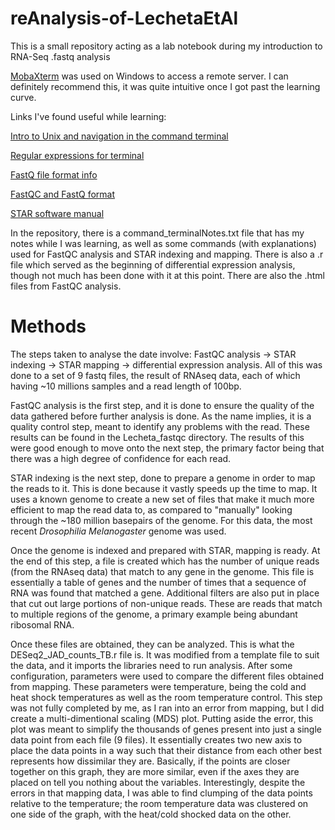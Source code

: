 # reAnalysis-of-LechetaEtAl
This is a small repository acting as a lab notebook during my introduction to RNA-Seq .fastq analysis

[MobaXterm](https://mobaxterm.mobatek.net/) was used on Windows to access a remote server. I can definitely recommend this, it was quite intuitive once I got past the learning curve.

Links I've found useful while learning:

[Intro to Unix and navigation in the command terminal](http://korflab.ucdavis.edu/Unix_and_Perl/current.html)

[Regular expressions for terminal](https://www.regular-expressions.info/quickstart.html)

[FastQ file format info](https://learn.gencore.bio.nyu.edu/ngs-file-formats/fastq-format/)

[FastQC and FastQ format](https://hbctraining.github.io/Intro-to-rnaseq-hpc-salmon-flipped/lessons/05_qc_running_fastqc_interactively.html)

[STAR software manual](https://physiology.med.cornell.edu/faculty/skrabanek/lab/angsd/lecture_notes/STARmanual.pdf)

In the repository, there is a command_terminalNotes.txt file that has my notes while I was learning, as well as some commands (with explanations) used for FastQC analysis and STAR indexing and mapping.
There is also a .r file which served as the beginning of differential expression analysis, though not much has been done with it at this point. 
There are also the .html files from FastQC analysis.

# Methods
The steps taken to analyse the date involve: FastQC analysis -> STAR indexing -> STAR mapping -> differential expression analysis. All of this was done to a set of 9 fastq files, the result of RNAseq data, each of which having ~10 millions samples and a read length of 100bp.

FastQC analysis is the first step, and it is done to ensure the quality of the data gathered before further analysis is done. As the name implies, it is a quality control step, meant to identify any problems with the read. These results can be found in the Lecheta_fastqc directory. The results of this were good enough to move onto the next step, the primary factor being that there was a high degree of confidence for each read.

STAR indexing is the next step, done to prepare a genome in order to map the reads to it. This is done because it vastly speeds up the time to map. It uses a known genome to create a new set of files that make it much more efficient to map the read data to, as compared to "manually" looking through the ~180 million basepairs of the genome. For this data, the most recent _Drosophilia Melanogaster_ genome was used.

Once the genome is indexed and prepared with STAR, mapping is ready. At the end of this step, a file is created which has the number of unique reads (from the RNAseq data) that match to any gene in the genome. This file is essentially a table of genes and the number of times that a sequence of RNA was found that matched a gene. 
Additional filters are also put in place that cut out large portions of non-unique reads. These are reads that match to multiple regions of the genome, a primary example being abundant ribosomal RNA.

Once these files are obtained, they can be analyzed. This is what the DESeq2_JAD_counts_TB.r file is. It was modified from a template file to suit the data, and it imports the libraries need to run analysis. After some configuration, parameters were used to compare the different files obtained from mapping. These parameters were temperature, being the cold and heat shock temperatures as well as the room temperature control. This step was not fully completed by me, as I ran into an error from mapping, but I did create a multi-dimentional scaling (MDS) plot. Putting aside the error, this plot was meant to simplify the thousands of genes present into just a single data point from each file (9 files). It essentially creates two new axis to place the data points in a way such that their distance from each other best represents how dissimilar they are. Basically, if the points are closer together on this graph, they are more similar, even if the axes they are placed on tell you nothing about the variables. 
Interestingly, despite the errors in that mapping data, I was able to find clumping of the data points relative to the temperature; the room temperature data was clustered on one side of the graph, with the heat/cold shocked data on the other.
